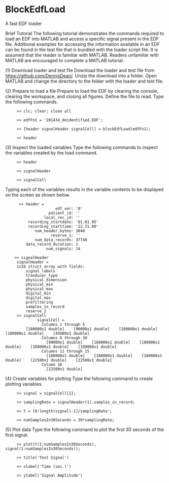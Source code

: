 BlockEdfLoad
============

A fast EDF loader

Brief Tutorial
The following tutorial demonstrates the commands required to load an EDF into MATLAB and access a specific signal present in the EDF file. Additional examples for accessing the information available in an EDF can be found in the test file that is bundled with the loader script file. It is assumed that the reader is familiar with MATLAB. Readers unfamiliar with MATLAB are encouraged to complete a MATLAB tutorial.

(1) Download loader and test file
Download the loader and test file from https://github.com/DennisDean/. Unzip the download into a folder. Open MATLAB and change the directory to the folder with the loader and test file.

(2) Prepare to load a file
Prepare to load the EDF by clearing the console, clearing the workspace, and closing all figures.  Define the file to read. Type the following commands.

         >> clc; clear; close all

         >> edfFn1 = '201434_deidentified.EDF';

         >> [header signalHeader signalCell] = blockEdfLoad(edfFn1);

         >> header

(3) Inspect the loaded variables
Type the following commands to inspect the variables created by the load command.

         >> header

         >> signalHeader

         >> signalCell
Typing each of the variables results in the variable contents to be displayed on the screen as shown below.

          >> header =
                          edf_ver: '0'
                       patient_id: ''
                     local_rec_id: ''
              recording_startdate: '01.01.95'
              recording_starttime: '22.31.00'
                 num_header_bytes: 3840
                        reserve_1: ''
                 num_data_records: 37740
             data_record_duration: 1
                      num_signals: 14

        >> signalHeader
         signalHeader =
         1x16 struct array with fields:
             signal_labels
             tranducer_type
             physical_dimension
             physical_min
             physical_max
             digital_min
             digital_max
             prefiltering
             samples_in_record
             reserve_2
         >> signalCell
                  signalCell =
                    Columns 1 through 5
             [180000x1 double]    [90000x1 double]    [180000x1 double]    [180000x1 double]    [45000x1 double]
                    Columns 6 through 10
                      [90000x1 double]    [180000x1 double]    [180000x1 double]    [180000x1 double]    [180000x1 double]
                    Columns 11 through 15
                      [180000x1 double]    [180000x1 double]    [180000x1 double]    [22500x1 double]    [22500x1 double]
                    Column 16
                      [22500x1 double]

(4) Create variables for plotting
Type the following command to create plotting variables.

         >> signal = signalCell{1};

         >> samplingRate = signalHeader(1).samples_in_record;

         >> t = [0:length(signal)-1]/samplingRate';

         >> numSamplesIn30Seconds = 30*samplingRate;

(5) Plot data
Type the following command to plot the first 30 seconds of the first signal.

         >> plot(t(1:numSamplesIn30Seconds), signal(1:numSamplesIn30Seconds));

         >> title('Test Signal')

         >> xlabel('Time (sec.)')

         >> ylabel('Signal Amplitude')

